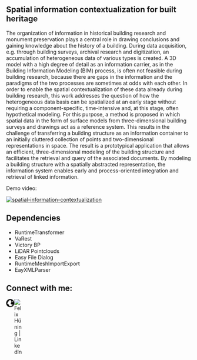 ## Spatial information contextualization for built heritage

The organization of information in historical building research and monument preservation plays a central role in drawing conclusions and gaining knowledge about the history of a building. During data acquisition, e.g. through building surveys, archival research and digitization, an accumulation of heterogeneous data of various types is created.
A 3D model with a high degree of detail as an information carrier, as in the Building Information Modeling (BIM) process, is often not feasible during building research, because there are gaps in the information and the paradigms of the two processes are sometimes at odds with each other.
In order to enable the spatial contextualization of these data already during building research, this work addresses the question of how the heterogeneous data basis can be spatialized at an early stage without requiring a component-specific, time-intensive and, at this stage, often hypothetical modeling.
For this purpose, a method is proposed in which spatial data in the form of surface models from three-dimensional building surveys and drawings act as a reference system. This results in the challenge of transferring a building structure as an information container to an initially cluttered collection of points and two-dimensional representations in space.
The result is a prototypical application that allows an efficient, three-dimensional modeling of the building structure and facilitates the retrieval and query of the associated documents. By modeling a building structure with a spatially abstracted representation, the information system enables early and process-oriented integration and retrieval of linked information.

Demo video:

[![spatial-information-contextualization](https://img.youtube.com/vi/v0IGAl0QV6o/0.jpg)](https://www.youtube.com/watch?v=v0IGAl0QV6o)


## Dependencies

- RuntimeTransformer
- VaRest
- Victory BP
- LiDAR Pointclouds
- Easy File Dialog
- RuntimeMeshImportExport
- EayXMLParser


## Connect with me:

[<img align="left" alt="felixhuening.de" width="22px" src="https://raw.githubusercontent.com/iconic/open-iconic/master/svg/globe.svg" />][website]
[<img align="left" alt="Felix Hüning | LinkedIn" width="22px" src="https://cdn.jsdelivr.net/npm/simple-icons@v3/icons/linkedin.svg" />][linkedin]



[website]: https://felixhuening.de
[linkedin]: https://www.linkedin.com/in/felix-h%C3%BCning/
